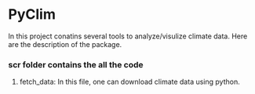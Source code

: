 # PyClim
In this project conatins several tools to analyze/visulize climate data.
Here are the description of the package.

### scr folder contains the all the code
1. fetch_data: In this file, one can download climate data using python.
